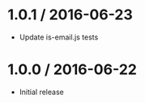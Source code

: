 1.0.1 / 2016-06-23
==================

* Update is-email.js tests

1.0.0 / 2016-06-22
==================

* Initial release
